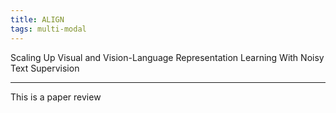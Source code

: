 ```yaml
---
title: ALIGN
tags: multi-modal
---
```


Scaling Up Visual and Vision-Language Representation Learning With Noisy Text Supervision

<!--more-->

---

 This is a paper review

